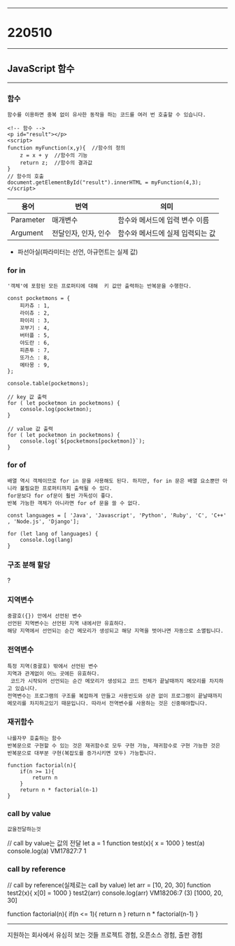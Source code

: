 <hr>

# 220510

<hr>

## JavaScript 함수

<hr>

### 함수

	함수를 이용하면 중복 없이 유사한 동작을 하는 코드를 여러 번 호출할 수 있습니다.

```
<!-- 함수 -->
<p id="result"></p>
<script>
function myFunction(x,y){  //함수의 정의
	z = x + y  //함수의 기능
	return z;  //함수의 결과값
}
// 함수의 호출 
document.getElementById("result").innerHTML = myFunction(4,3);
</script>
```

| 용어 | 번역 | 의미 |
| --- | --- | --- |
| Parameter | 매개변수 | 함수와 메서드에 입력 변수 이름 |
| Argument | 전달인자, 인자, 인수 | 함수와 메서드에 실제 입력되는 값 |

- 파선아실(파라미터는 선언, 아규먼트는 실제 값)

### for in 

	'객체'에 포함된 모든 프로퍼티에 대해  키 값만 출력하는 반복문을 수행한다.

```
const pocketmons = {
	피카츄 : 1,
	라이츄 : 2,
	파이리 : 3,
	꼬부기 : 4,
	버터플 : 5,
	야도란 : 6,
	피죤투 : 7,
	또가스 : 8,
	메타몽 : 9,
};

console.table(pocketmons);

// key 값 출력 
for ( let pocketmon in pocketmons) {
	console.log(pocketmon);
}

// value 값 출력
for ( let pocketmon in pocketmons) {
	console.log(`${pocketmons[pocketmon]}`);
}
```

### for of


	배열 역시 객체이므로 for in 문을 사용해도 된다. 하지만, for in 문은 배열 요소뿐만 아니라 불필요한 프로퍼티까지 출력될 수 있다.
    for문보다 for of문이 훨씬 가독성이 좋다. 
    반복 가능한 객체가 아니라면 for of 문을 쓸 수 없다. 

```
const languages = [ 'Java', 'Javascript', 'Python', 'Ruby', 'C', 'C++' , 'Node.js', 'Django'];

for (let lang of languages) {
	console.log(lang)
}
```

### 구조 분해 할당

?

### 지역변수

	중괄호({}) 안에서 선언된 변수
    선언된 지역변수는 선언된 지역 내에서만 유효하다.
    해당 지역에서 선언되는 순간 메모리가 생성되고 해당 지역을 벗어나면 자동으로 소멸됩니다.


### 전역변수

	특정 지역(중괄호) 밖에서 선언된 변수
    지역과 관계없이 어느 곳에든 유효하다.
     코드가 시작되어 선언되는 순간 메모리가 생성되고 코드 전체가 끝날때까지 메모리를 차지하고 있습니다.
	전역변수는 프로그램의 구조를 복잡하게 만들고 사용빈도와 상관 없이 프로그램이 끝날때까지 메모리를 차지하고있기 때문입니다. 따라서 전역변수를 사용하는 것은 신중해야합니다.


### 재귀함수


	나를자꾸 호출하는 함수
    반복문으로 구현할 수 있는 것은 재귀함수로 모두 구현 가능, 재귀함수로 구현 가능한 것은 반복문으로 대부분 구현(복잡도를 증가시키면 모두) 가능합니다.

```
function factorial(n){
	if(n >= 1){	
    	return n
    }
    return n * factorial(n-1)
}
```


### call by value

	
    값을전달하는것
    

// call by value는 값의 전달
let a = 1
function test(x){
    x = 1000
}
test(a)
console.log(a)
VM17827:7 1



### call by reference


// call by reference(실제로는 call by value)
let arr = [10, 20, 30]
function test2(x){
    x[0] = 1000
}
test2(arr)
console.log(arr)
VM18206:7 (3) [1000, 20, 30]

function factorial(n){
    if(n <= 1){
        return n
    }
    return n * factorial(n-1)
}

<hr>


지원하는 회사에서 유심히 보는 것들 
프로젝트 경험, 오픈소스 경험, 출판 경험